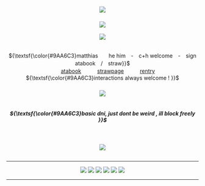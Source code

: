 <h3 align="center">
<img src="https://files.catbox.moe/hmjocz.png"/>
    </h3>
    <h3 align="center">
<img src="https://komarev.com/ghpvc/?username=endearr&label=vistor&color=818CB5"/>
    </h3>
<p align="center">
<img src="https://files.catbox.moe/pox7uc.png"/>
    </p>
    <p align="center">
</p>

<p align="center">
    <br> ${\textsf{\color{#9AA6C3}matthias　　he him　-　c+h welcome　-　sign atabook　/　straw}}$ 
 <br>
    　　<a href="https://baby-saja.atabook.org/">atabook</a>　　　<a href="https://akchi.straw.page/">strawpage</a>　　　<a href="https://rentry.org/useIessflesh/">rentry</a>
     <br> ${\textsf{\color{#9AA6C3}interactions always welcome !  }}$ 
<br>
</p>

<h5 align="center">

</h5> 


<p align="center">
</p>
<p align="center">
<img src="https://files.catbox.moe/6q139f.png"/>
</p>

<h5 align="center">
‎ ‎‎ ‎ ‎  <br> ${\textsf{\color{#9AA6C3}basic dni, just dont be weird , ill block freely  }}$ 
</h5>

‎ ‎‎ ‎ ‎ 
</h5>
<p align="center">
<img src="https://files.catbox.moe/r3rvae.png"/>
</p>

<div align="center">
    


<p align="center">
<img src=""/>
</p>
    

</p>






***

<p align="center">
<img src="https://64.media.tumblr.com/b3e57fc129aab192837e1be2288732a7/16fed5257cbfde37-93/s100x200/3bd634e1795e167794427e6ab58e7a8388a7147e.gifv"/> <img src="https://github.com/aesvic/aesvic/assets/144497121/28a10243-db1a-47af-81c0-a5cccc783cbd"/> <img src="https://files.catbox.moe/87egys.png"/> <img src="https://files.catbox.moe/jtmcey.png"/> <img src="https://files.catbox.moe/ijntco.gif"/> <img src="https://files.catbox.moe/kyr0xj.png"/>

***








